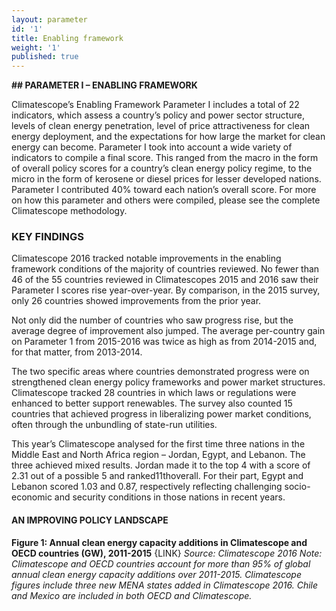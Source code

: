```yaml
---
layout: parameter
id: '1'
title: Enabling framework
weight: '1'
published: true
---
```


**## PARAMETER I – ENABLING FRAMEWORK**

Climatescope’s Enabling Framework Parameter I includes a total of 22 indicators, which assess a country’s policy and power sector structure, levels of clean energy penetration, level of price attractiveness for clean energy deployment, and the expectations for how large the market for clean energy can become. Parameter I took into account a wide variety of indicators to compile a final score. This ranged from the macro in the form of overall policy scores for a country’s clean energy policy regime, to the micro in the form of kerosene or diesel prices for lesser developed nations. Parameter I contributed 40% toward each nation’s overall score. For more on how this parameter and others were compiled, please see the complete Climatescope methodology.

### KEY FINDINGS

Climatescope 2016 tracked notable improvements in the enabling framework conditions of the majority of countries reviewed. No fewer than 46 of the 55 countries reviewed in Climatescopes 2015 and 2016 saw their Parameter I scores rise year-over-year.  By comparison, in the 2015 survey, only 26 countries showed improvements from the prior year. 

Not only did the number of countries who saw progress rise, but the average degree of improvement also jumped. The average per-country gain on Parameter 1 from 2015-2016 was twice as high as from 2014-2015 and, for that matter, from 2013-2014. 

The two specific areas where countries demonstrated progress were on strengthened clean energy policy frameworks and power market structures. Climatescope tracked 28 countries in which laws or regulations were enhanced to better support renewables. The survey also counted 15 countries that achieved progress in liberalizing power market conditions, often through the unbundling of state-run utilities. 

This year’s Climatescope analysed for the first time three nations in the Middle East and North Africa region – Jordan, Egypt, and Lebanon. The three achieved mixed results.  Jordan made it to the top 4 with a score of 2.31 out of a possible 5 and ranked11thoverall. For their part, Egypt and Lebanon scored 1.03 and 0.87, respectively reflecting challenging socio-economic and security conditions in those nations in recent years. 

#### AN IMPROVING POLICY LANDSCAPE



















**Figure 1:	Annual clean energy capacity additions in Climatescope and OECD countries (GW), 2011-2015**
{LINK}
_Source: Climatescope 2016 Note: Climatescope and OECD countries account for more than 95% of global annual clean energy capacity additions over 2011-2015. Climatescope figures include three new MENA states added in Climatescope 2016. Chile and Mexico are included in both OECD and Climatescope._

